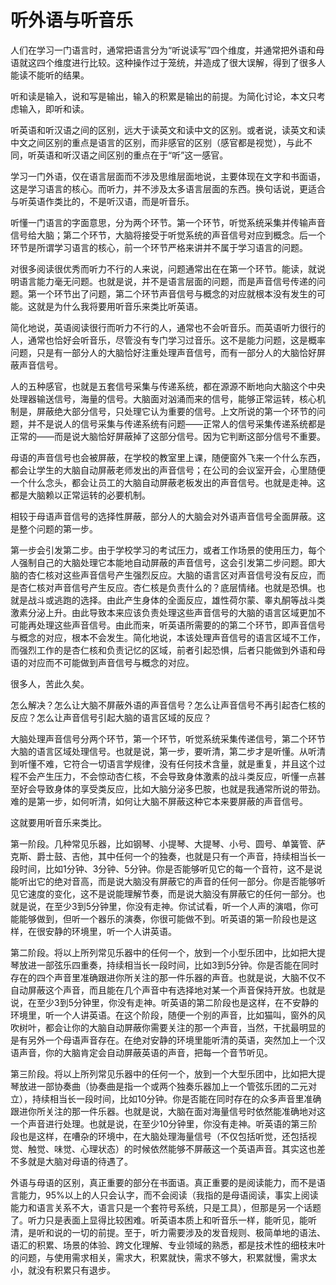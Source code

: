 # 听外语与听音乐

人们在学习一门语言时，通常把语言分为“听说读写”四个维度，并通常把外语和母语就这四个维度进行比较。这种操作过于笼统，并造成了很大误解，得到了很多人能读不能听的结果。

听和读是输入，说和写是输出，输入的积累是输出的前提。为简化讨论，本文只考虑输入，即听和读。

听英语和听汉语之间的区别，远大于读英文和读中文的区别。或者说，读英文和读中文之间区别的重点是语言的区别，而非感官的区别（感官都是视觉），与此不同，听英语和听汉语之间区别的重点在于“听”这一感官。

学习一门外语，仅在语言层面而不涉及思维层面地说，主要体现在文字和书面语，这是学习语言的核心。而听力，并不涉及太多语言层面的东西。换句话说，更适合与听英语作类比的，不是听汉语，而是听音乐。

听懂一门语言的字面意思，分为两个环节。第一个环节，听觉系统采集并传输声音信号给大脑；第二个环节，大脑将接受于听觉系统的声音信号对应到概念。后一个环节是所谓学习语言的核心，前一个环节严格来讲并不属于学习语言的问题。

对很多阅读很优秀而听力不行的人来说，问题通常出在在第一个环节。能读，就说明语言能力毫无问题。也就是说，并不是语言层面的问题，而是声音信号传递的问题。第一个环节出了问题，第二个环节声音信号与概念的对应就根本没有发生的可能。这就是为什么我将要用听音乐来类比听英语。

简化地说，英语阅读很行而听力不行的人，通常也不会听音乐。而英语听力很行的人，通常也恰好会听音乐，尽管没有专门学习过音乐。这不是能力问题，这是概率问题，只是有一部分人的大脑恰好注重处理声音信号，而有一部分人的大脑恰好屏蔽声音信号。

人的五种感官，也就是五套信号采集与传递系统，都在源源不断地向大脑这个中央处理器输送信号，海量的信号。大脑面对汹涌而来的信号，能够正常运转，核心机制是，屏蔽绝大部分信号，只处理它认为重要的信号。上文所说的第一个环节的问题，并不是说人的信号采集与传递系统有问题——正常人的信号采集传递系统都是正常的——而是说大脑恰好屏蔽掉了这部分信号。因为它判断这部分信号不重要。

母语的声音信号也会被屏蔽，在学校的教室里上课，随便窗外飞来一个什么东西，都会让学生的大脑自动屏蔽老师发出的声音信号；在公司的会议室开会，心里随便一个什么念头，都会让员工的大脑自动屏蔽老板发出的声音信号。也就是走神。这都是大脑赖以正常运转的必要机制。

相较于母语声音信号的选择性屏蔽，部分人的大脑会对外语声音信号全面屏蔽。这是整个问题的第一步。

第一步会引发第二步。由于学校学习的考试压力，或者工作场景的使用压力，每个人强制自己的大脑处理它本能地自动屏蔽的声音信号，这会引发第二步问题。即大脑的杏仁核对这些声音信号产生强烈反应。大脑的语言区对声音信号没有反应，而是杏仁核对声音信号产生反应。杏仁核是负责什么的？底层情绪。也就是恐惧。也就是战斗或逃跑的选择。由此产生身体的全面反应，雄性荷尔蒙、睾丸酮等战斗类激素分泌上升。由此导致本来应该负责处理这些声音信号的大脑的语言区域更加不可能再处理这些声音信号。由此而来，听英语所需要的的第二个环节，即声音信号与概念的对应，根本不会发生。简化地说，本该处理声音信号的语言区域不工作，而强烈工作的是杏仁核和负责记忆的区域，前者引起恐惧，后者只能做到外语和母语的对应而不可能做到声音信号与概念的对应。

很多人，苦此久矣。

怎么解决？怎么让大脑不屏蔽外语的声音信号？怎么让声音信号不再引起杏仁核的反应？怎么让声音信号引起大脑的语言区域的反应？

大脑处理声音信号分两个环节，第一个环节，听觉系统采集传递信号，第二个环节大脑的语言区域处理信号。也就是说，第一步，要听清，第二步才是听懂。从听清到听懂不难，它符合一切语言学规律，没有任何技术含量，就是重复，并且这个过程不会产生压力，不会惊动杏仁核，不会导致身体激素的战斗类反应，听懂一点甚至好会导致身体的享受类反应，比如大脑分泌多巴胺，也就是我通常所说的带劲。难的是第一步，如何听清，如何让大脑不屏蔽这种它本来要屏蔽的声音信号。

这就要用听音乐来类比。

第一阶段。几种常见乐器，比如钢琴、小提琴、大提琴、小号、圆号、单簧管、萨克斯、爵士鼓、吉他，其中任何一个的独奏，也就是只有一个声音，持续相当长一段时间，比如1分钟、3分钟、5分钟。你是否能够听见它的每一个音符，这不是说能听出它的绝对音高，而是说大脑没有屏蔽它的声音的任何一部分。你是否能够听见它速度的变化，这不是说能理解节奏，而是说大脑没有屏蔽它的任何一部分。也就是说，在至少3到5分钟里，你没有走神。你试试看，听一个人声的演唱，你可能能够做到，但听一个器乐的演奏，你很可能做不到。听英语的第一阶段也是这样，在很安静的环境里，听一个人讲英语。

第二阶段。将以上所列常见乐器中的任何一个，放到一个小型乐团中，比如把大提琴放进一部弦乐四重奏，持续相当长一段时间，比如3到5分钟。你是否能在同时存在的四个声音里准确跟进你所关注的那一件乐器的声音。也就是说，大脑不仅不自动屏蔽这个声音，而且能在几个声音中有选择地对某一个声音保持开放。也就是说，在至少3到5分钟里，你没有走神。听英语的第二阶段也是这样，在不安静的环境里，听一个人讲英语。在这个阶段，随便一个别的声音，比如猫叫，窗外的风吹树叶，都会让你的大脑自动屏蔽你需要关注的那一个声音，当然，干扰最明显的是有另外一个母语声音存在。在绝对安静的环境里能听清的英语，突然加上一个汉语声音，你的大脑肯定会自动屏蔽英语的声音，把每一个音节听见。

第三阶段。将以上所列常见乐器中的任何一个，放到一个大型乐团中，比如把大提琴放进一部协奏曲（协奏曲是指一个或两个独奏乐器加上一个管弦乐团的二元对立），持续相当长一段时间，比如10分钟。你是否能在同时存在的众多声音里准确跟进你所关注的那一件乐器。也就是说，大脑在面对海量信号时依然能准确地对这一个声音进行处理。也就是说，在至少10分钟里，你没有走神。听英语的第三阶段也是这样，在嘈杂的环境中，在大脑处理海量信号（不仅包括听觉，还包括视觉、触觉、味觉、心理状态）的时候依然能够不屏蔽这一个英语声音。其实这也差不多就是大脑对母语的待遇了。

外语与母语的区别，真正重要的部分在书面语。真正重要的是阅读能力，而不是语言能力，95%以上的人只会认字，而不会阅读（我指的是母语阅读，事实上阅读能力和语言关系不大，语言只是一个套符号系统，只是工具），但那是另一个话题了。听力只是表面上显得比较困难。听英语本质上和听音乐一样，能听见，能听清，是听和说的一切的前提。至于，听力需要涉及的发音规则、极简单地的语法、语汇的积累、场景的体验、跨文化理解、专业领域的熟悉，都是技术性的细枝末叶的问题，与使用需求相关，需求大，积累就快，需求不够大，积累就慢，需求太小，就没有积累只有退步。

